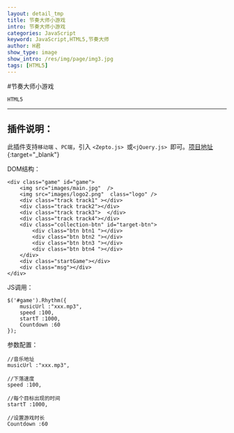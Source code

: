 ```yaml
---
layout: detail_tmp
title: 节奏大师小游戏
intro: 节奏大师小游戏
categories: JavaScript
keyword: JavaScript,HTML5,节奏大师
author: H君
show_type: image
show_intro: /res/img/page/img3.jpg
tags: [HTML5]
---
```



#节奏大师小游戏

`HTML5`

--- 

插件说明：
-
此插件支持`移动端` 、`PC端`，引入 `<Zepto.js> `或`<jQuery.js> `即可。[项目地址](https://coding.net/u/hwgq2005/p/Rhythm/git){:target="_blank"}

DOM结构：

	<div class="game" id="game">
		<img src="images/main.jpg"  />
		<img src="images/logo2.png"  class="logo" />
		<div class="track track1" ></div>			
		<div class="track track2"></div>
		<div class="track track3">	</div>
		<div class="track track4"></div>
		<div class="collection-btn" id="target-btn">
			<div class="btn btn1 "></div>
			<div class="btn btn2 "></div>
			<div class="btn btn3 "></div>
			<div class="btn btn4 "></div>
		</div>
		<div class="startGame"></div>
		<div class="msg"></div>
	</div>

JS调用：

	$('#game').Rhythm({
		musicUrl :"xxx.mp3",
		speed :100, 
		startT :1000,
		Countdown :60	    
	});

参数配置：

	//音乐地址
	musicUrl :"xxx.mp3",

	//下落速度	
    speed :100, 

    //每个目标出现的时间	
	startT :1000, 

	//设置游戏时长	    
	Countdown :60   	


